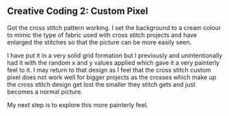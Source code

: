 ## Creative Coding 2: Custom Pixel

Got the cross stitch pattern working. I set the background to a cream colour to mimic the type of fabric used with cross stitch projects and have enlarged the stitches so that the picture can be more easily seen.

I have put it in a very solid grid formation but I previously and unintentionally had it with the random x and y values applied which gave it a very painterly feel to it. I may return to that design as I feel that the cross stitch custom pixel does not work well for bigger projects as the crosses which make up the cross stitch design get lost the smaller they stitch gets and just becomes a normal picture.

My next step is to explore this more painterly feel. 
